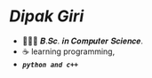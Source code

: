 # ___Dipak Giri___
  -  👨🏻‍💻 𝑩.𝑺𝒄. 𝒊𝒏 𝑪𝒐𝒎𝒑𝒖𝒕𝒆𝒓 𝑺𝒄𝒊𝒆𝒏𝒄𝒆.
  -  ☕ learning programming,
  -  ___```python and c++```___
